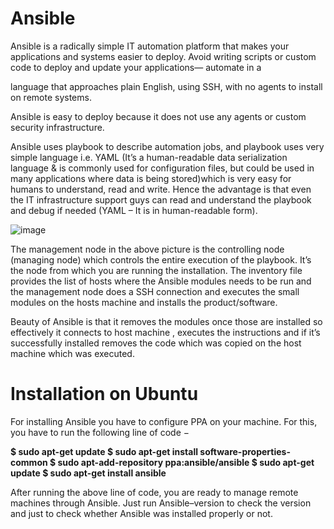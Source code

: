 # Ansible
Ansible is a radically simple IT automation platform that makes your applications and systems easier to deploy. Avoid writing scripts or custom code to deploy and update your applications— automate in a 

language that approaches plain English, using SSH, with no agents to install on remote systems.

Ansible is easy to deploy because it does not use any agents or custom security infrastructure.

Ansible uses playbook to describe automation jobs, and playbook uses very simple language i.e. YAML (It’s a human-readable data serialization language & is commonly used for configuration files, but could be 
used in many applications where data is being stored)which is very easy for humans to understand, read and write. Hence the advantage is that even the IT infrastructure support guys can read and understand 
the playbook and debug if needed (YAML – It is in human-readable form).

![image](https://github.com/Manoj123-github/Ansible/assets/76830665/0b6d79de-7825-420a-9e5e-7223772c3c5e)

The management node in the above picture is the controlling node (managing node) which controls the entire execution of the playbook. It’s the node from which you are running the installation. The inventory 
file provides the list of hosts where the Ansible modules needs to be run and the management node does a SSH connection and executes the small modules on the hosts machine and installs the product/software.

Beauty of Ansible is that it removes the modules once those are installed so effectively it connects to host machine , executes the instructions and if it’s successfully installed removes the code which was 
copied on the host machine which was executed.


# Installation on Ubuntu

For installing Ansible you have to configure PPA on your machine. For this, you have to run the following line of code −

**$ sudo apt-get update 
$ sudo apt-get install software-properties-common 
$ sudo apt-add-repository ppa:ansible/ansible $ sudo apt-get update 
$ sudo apt-get install ansible**

After running the above line of code, you are ready to manage remote machines through Ansible. Just run Ansible–version to check the version and just to check whether Ansible was installed properly or not.
